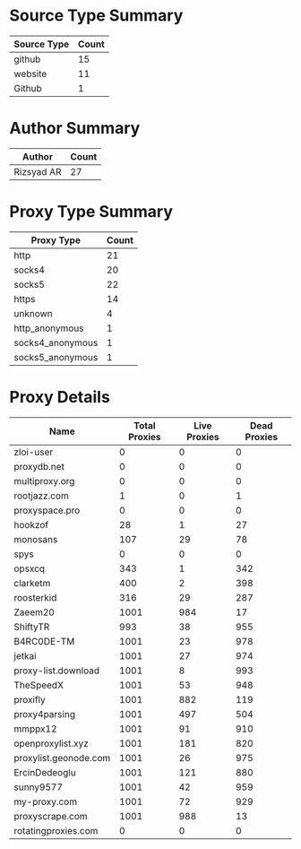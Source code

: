 # Source Type Summary

| Source Type | Count |
|-------------|-------|
| github | 15 |
| website | 11 |
| Github | 1 |


# Author Summary

| Author | Count |
|--------|-------|
| Rizsyad AR | 27 |


# Proxy Type Summary

| Proxy Type | Count |
|------------|-------|
| http | 21 |
| socks4 | 20 |
| socks5 | 22 |
| https | 14 |
| unknown | 4 |
| http_anonymous | 1 |
| socks4_anonymous | 1 |
| socks5_anonymous | 1 |


# Proxy Details

| Name | Total Proxies | Live Proxies | Dead Proxies |
|------|---------------|--------------|---------------|
| zloi-user | 0 | 0 | 0 |
| proxydb.net | 0 | 0 | 0 |
| multiproxy.org | 0 | 0 | 0 |
| rootjazz.com | 1 | 0 | 1 |
| proxyspace.pro | 0 | 0 | 0 |
| hookzof | 28 | 1 | 27 |
| monosans | 107 | 29 | 78 |
| spys | 0 | 0 | 0 |
| opsxcq | 343 | 1 | 342 |
| clarketm | 400 | 2 | 398 |
| roosterkid | 316 | 29 | 287 |
| Zaeem20 | 1001 | 984 | 17 |
| ShiftyTR | 993 | 38 | 955 |
| B4RC0DE-TM | 1001 | 23 | 978 |
| jetkai | 1001 | 27 | 974 |
| proxy-list.download | 1001 | 8 | 993 |
| TheSpeedX | 1001 | 53 | 948 |
| proxifly | 1001 | 882 | 119 |
| proxy4parsing | 1001 | 497 | 504 |
| mmppx12 | 1001 | 91 | 910 |
| openproxylist.xyz | 1001 | 181 | 820 |
| proxylist.geonode.com | 1001 | 26 | 975 |
| ErcinDedeoglu | 1001 | 121 | 880 |
| sunny9577 | 1001 | 42 | 959 |
| my-proxy.com | 1001 | 72 | 929 |
| proxyscrape.com | 1001 | 988 | 13 |
| rotatingproxies.com | 0 | 0 | 0 |

